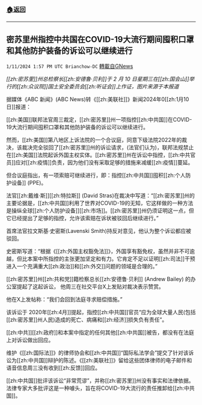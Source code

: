 ###  [:house:返回](README.md)
---


## 密苏里州指控中共国在COVID-19大流行期间囤积口罩和其他防护装备的诉讼可以继续进行
`1/11/2024 1:57 PM UTC Brianchow-DC` [轉載自GNews](https://gnews.org/articles/2208933)

*[[zh:密苏里]]州总检察长[[zh:安德鲁·贝利]]于 2 月 10 日星期三在[[zh:国会山]]举行的[[zh:众议院]]国土安全委员会[[zh:听证会]]上作证，图片来源于本报道*

据媒体《ABC 新闻》(ABC News)转《[[zh:美联社]]》新闻2024年0[[zh:1月10日]]报道：

[[zh:美国]]联邦法官周三裁定，[[zh:密苏里]]州一项指控[[zh:中共国]]在COVID-19大流行期间囤积口罩和其他防护装备的诉讼可以继续进行。

然而，[[zh:美国]]第八地区上诉法院的一个合议庭，同意下级法院2022年的裁决，该裁决完全驳回了[[zh:密苏里]]州的诉讼请求，(法官们认为)，联邦法规禁止在[[zh:美国]]法院起诉外国主权实体。[[zh:密苏里]]州在诉讼中指控，[[zh:中共官员]]应对[[zh:疫情]]负责，因为他们没有采取足够的措施来减缓[[zh:疫情]]蔓延。

但合议庭指出，有一项索赔可继续进行，即：指控[[zh:中共国]]囤积[[zh:个人防护设备]] (PPE)。

法官[[zh:戴维·斯]][[zh:特拉斯]] (David Stras)在裁决中写道：“[[zh:密苏里]]州的主要论据是，[[zh:中共国]]利用了世界对COVID-19的无知，它这样做的一种方法是操纵全球[[zh:个人防护设备]][[zh:市场]]。[[zh:密苏里]]州仍须证明这一点，但它已经提出了足够的指控，允许该索赔在诉状被驳回后继续进行。”

首席法官拉文斯基·史密斯(Lavenski Smith)持反对意见，他认为整个诉讼都应被驳回。

史密斯写道：“根据《[[zh:外国主权豁免法]]》，外国享有豁免权，虽然并非不可逾越，但比本案中所指控的主张更加坚定和有力。它肯定不足以证明[[zh:司法]]干预进入一个充满重大[[zh:政治]]和[[zh:外交]]问题的领域是合理的。”

[[zh:密苏里]]州[[zh:共和党]]籍检察总长[[zh:安德鲁·贝利]] (Andrew Bailey) 的办公室提起了这起诉讼， 他周三在社交平台X上发贴对裁决表示赞赏。

他在X上发帖称：“我们会回到法庭寻求赔偿措施。”

该诉讼于 2020年[[zh:4月]]提起，指控[[zh:中共国]]官员“应为全球大量人民(包括[[zh:密苏里]]州人民)造成的死亡、病痛和[[zh:经济]]损失负有责任”。

[[zh:中共]][[zh:政府]]和本案中指定的任何其他[[zh:中共国]]被告，都没有在法庭上对诉讼做出回应。

维护《[[zh:国际法]]》的律师协会和[[zh:中共国]]“国际私法学会”提交了针对该诉讼为[[zh:中共国]]辩护的陈述。《[[zh:美联社]]》留给这些团体律师的电子邮件和语音信息周三没有收到[[zh:反馈]]回应。

[[zh:中共国]]批评该诉讼“非常荒谬”，并称[[zh:密苏里]]州没有事实和法律依据。法律专家大多批评这是一种噱头，旨在将COVID-19大流行的责任推卸给[[zh:中共国]]。
